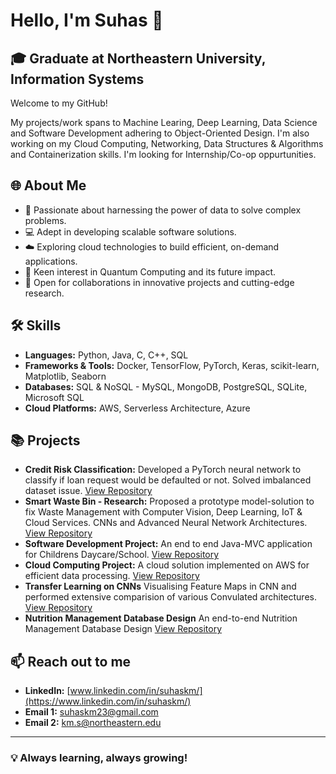 # Hello, I'm Suhas 👋

## 🎓 Graduate at Northeastern University, Information Systems

Welcome to my GitHub! 

My projects/work spans to Machine Learing, Deep Learning, Data Science and Software Development adhering to Object-Oriented Design. I'm also working on my Cloud Computing, Networking, Data Structures & Algorithms and Containerization skills. I'm looking for Internship/Co-op oppurtunities.

## 🌐 About Me

- 🧠 Passionate about harnessing the power of data to solve complex problems.
- 💻 Adept in developing scalable software solutions.
- ☁️ Exploring cloud technologies to build efficient, on-demand applications.
- 🌟 Keen interest in Quantum Computing and its future impact.
- 🤝 Open for collaborations in innovative projects and cutting-edge research.

## 🛠️ Skills

- **Languages:** Python, Java, C, C++, SQL
- **Frameworks & Tools:**  Docker, TensorFlow, PyTorch, Keras, scikit-learn, Matplotlib, Seaborn
- **Databases:** SQL & NoSQL - MySQL, MongoDB, PostgreSQL, SQLite, Microsoft SQL
- **Cloud Platforms:** AWS, Serverless Architecture, Azure

## 📚 Projects

- **Credit Risk Classification:** Developed a PyTorch neural network to classify if loan request would be defaulted or not. Solved imbalanced dataset issue. [View Repository](https://github.com/suhaskm-neu/Credit-Risk-Classification-Model)
- **Smart Waste Bin - Research:** Proposed a prototype model-solution to fix Waste Management with Computer Vision, Deep Learning, IoT & Cloud Services. CNNs and Advanced Neural Network Architectures. [View Repository](https://github.com/suhaskm-neu/Waste-Management-in-Urban-Localities)
- **Software Development Project:** An end to end Java-MVC application for Childrens Daycare/School. [View Repository](https://github.com/suhaskm-neu/Children-Daycare)
- **Cloud Computing Project:** A cloud solution implemented on AWS for efficient data processing. [View Repository](#)
- **Transfer Learning on CNNs** Visualising Feature Maps in CNN and performed extensive comparision of various Convulated architectures. [View Repository]([https://github.com/suhaskm-neu/Children-Daycare](https://github.com/suhaskm-neu/Transfer-Learning-CNN))
- **Nutrition Management Database Design** An end-to-end Nutrition Management Database Design [View Repository]([https://github.com/suhaskm-neu/Children-Daycare](https://github.com/suhaskm-neu/Nutrition-Management))
## 📫 Reach out to me

- **LinkedIn:** [www.linkedin.com/in/suhaskm/](https://www.linkedin.com/in/suhaskm/)
- **Email 1:** suhaskm23@gmail.com
- **Email 2:** km.s@northeastern.edu

---

### 💡 Always learning, always growing!
